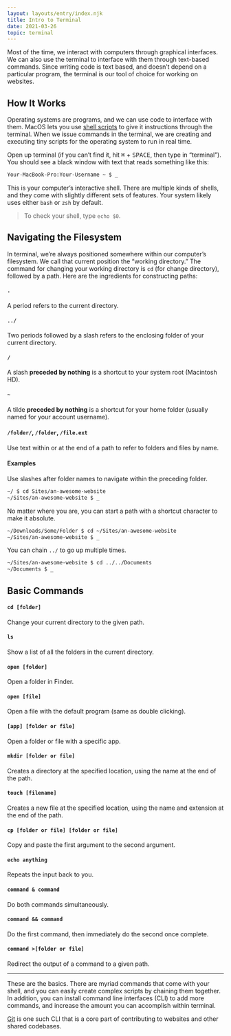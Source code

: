 ```yaml
---
layout: layouts/entry/index.njk
title: Intro to Terminal
date: 2021-03-26
topic: terminal
---
```


Most of the time, we interact with computers through graphical interfaces. We can also use the terminal to interface with them through text-based commands. Since writing code is text based, and doesn’t depend on a particular program, the terminal is our tool of choice for working on websites.

## How It Works

Operating systems are programs, and we can use code to interface with them. MacOS lets you use [shell scripts](https://en.wikipedia.org/wiki/Shell_script) to give it instructions through the terminal. When we issue commands in the terminal, we are creating and executing tiny scripts for the operating system to run in real time.

Open up terminal (if you can’t find it, hit <kbd>⌘</kbd> + <kbd>SPACE</kbd>, then type in “terminal”). You should see a black window with text that reads something like this:

```bash
Your-MacBook-Pro:Your-Username ~ $ _
```

This is your computer’s interactive shell. There are multiple kinds of shells, and they come with slightly different sets of features. Your system likely uses either `bash` or `zsh` by default.

> To check your shell, type `echo $0`.

## Navigating the Filesystem

In terminal, we’re always positioned somewhere within our computer’s filesystem. We call that current position the “working directory.” The command for changing your working directory is `cd` (for change directory), followed by a path. Here are the ingredients for constructing paths:

#### `.`

A period refers to the current directory.

#### `../`

Two periods followed by a slash refers to the enclosing folder of your current directory.

#### `/`

A slash **preceded by nothing** is a shortcut to your system root (Macintosh HD).

#### `~`

A tilde **preceded by nothing** is a shortcut for your home folder (usually named for your account username).

#### `/folder/`, `/folder`, `/file.ext`

Use text within or at the end of a path to refer to folders and files by name.

#### Examples

Use slashes after folder names to navigate within the preceding folder.

```bash
~/ $ cd Sites/an-awesome-website
~/Sites/an-awesome-website $ _
```

No matter where you are, you can start a path with a shortcut character to make it absolute.

```bash
~/Downloads/Some/Folder $ cd ~/Sites/an-awesome-website
~/Sites/an-awesome-website $ _
```

You can chain `../` to go up multiple times.

```bash
~/Sites/an-awesome-website $ cd ../../Documents
~/Documents $ _
```

## Basic Commands

#### `cd [folder]`

Change your current directory to the given path.

#### `ls`

Show a list of all the folders in the current directory.

#### `open [folder]`

Open a folder in Finder.

#### `open [file]`

Open a file with the default program (same as double clicking).

#### `[app] [folder or file]`

Open a folder or file with a specific app.

#### `mkdir [folder or file]`

Creates a directory at the specified location, using the name at the end of the path.

#### `touch [filename]`

Creates a new file at the specified location, using the name and extension at the end of the path.

#### `cp [folder or file] [folder or file]`

Copy and paste the first argument to the second argument.

#### `echo anything`

Repeats the input back to you.

#### `command & command`

Do both commands simultaneously.

#### `command && command`

Do the first command, then immediately do the second once complete.

#### `command >[folder or file]`

Redirect the output of a command to a given path.

---

These are the basics. There are myriad commands that come with your shell, and you can easily create complex scripts by chaining them together. In addition, you can install command line interfaces (CLI) to add more commands, and increase the amount you can accomplish within terminal.

[Git](/entries/intro-to-git) is one such CLI that is a core part of contributing to websites and other shared codebases.
